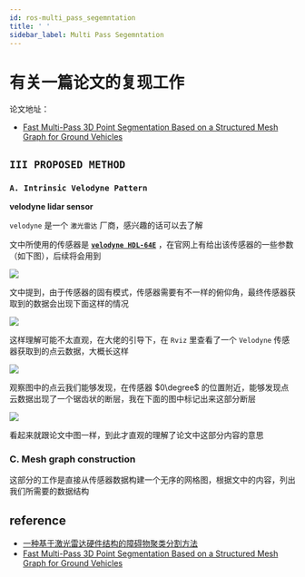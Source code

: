 ```yaml
---
id: ros-multi_pass_segemntation
title: ' '
sidebar_label: Multi Pass Segemntation
---
```


# 有关一篇论文的复现工作
论文地址：
- [Fast Multi-Pass 3D Point Segmentation Based on a Structured Mesh Graph for Ground Vehicles](https://www.researchgate.net/publication/328455207_Fast_Multi-Pass_3D_Point_Segmentation_Based_on_a_Structured_Mesh_Graph_for_Ground_Vehicles)

## `III PROPOSED METHOD`

### `A. Intrinsic Velodyne Pattern`
**velodyne lidar sensor**

`velodyne` 是一个 `激光雷达` 厂商，感兴趣的话可以去了解

文中所使用的传感器是 **[`velodyne HDL-64E`](https://velodynelidar.com/products/hdl-64e/)** ，在官网上有给出该传感器的一些参数（如下图），后续将会用到

![](https://pictures-1304295136.cos.ap-guangzhou.myqcloud.com/screenshot/ubuntu/ros/multi_pass_segemntation/velodyne-HDL-64E-parameters.png)

 文中提到，由于传感器的固有模式，传感器需要有不一样的俯仰角，最终传感器获取到的数据会出现下面这样的情况

![](https://pictures-1304295136.cos.ap-guangzhou.myqcloud.com/screenshot/ubuntu/ros/multi_pass_segemntation/paper-figure-01.png)

这样理解可能不太直观，在大佬的引导下，在 `Rviz` 里查看了一个 `Velodyne` 传感器获取到的点云数据，大概长这样

![](https://pictures-1304295136.cos.ap-guangzhou.myqcloud.com/screenshot/ubuntu/ros/multi_pass_segemntation/velodyne_bird_eye_view.png)

观察图中的点云我们能够发现，在传感器 $0\degree$ 的位置附近，能够发现点云数据出现了一个锯齿状的断层，我在下面的图中标记出来这部分断层

![](https://pictures-1304295136.cos.ap-guangzhou.myqcloud.com/screenshot/ubuntu/ros/multi_pass_segemntation/velodyne_bird_eye_view_edit.png)

看起来就跟论文中图一样，到此才直观的理解了论文中这部分内容的意思

### C. Mesh graph construction
这部分的工作是直接从传感器数据构建一个无序的网格图，根据文中的内容，列出我们所需要的数据结构


## reference

- [一种基于激光雷达硬件结构的障碍物聚类分割方法](https://zhuanlan.zhihu.com/p/333670101)
- [Fast Multi-Pass 3D Point Segmentation Based on a Structured Mesh Graph for Ground Vehicles](https://www.researchgate.net/publication/328455207_Fast_Multi-Pass_3D_Point_Segmentation_Based_on_a_Structured_Mesh_Graph_for_Ground_Vehicles)
